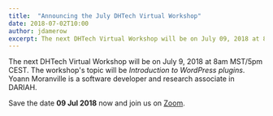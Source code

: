 ```yaml
---
title:  "Announcing the July DHTech Virtual Workshop"
date: 2018-07-02T10:00
author: jdamerow
excerpt: The next DHTech Virtual Workshop will be on July 09, 2018 at 8am MST/5pm CEST. Yoann Moranville will give an introduction to WordPress plugins.
---
```


The next DHTech Virtual Workshop will be on July 9, 2018 at 8am MST/5pm CEST.
The workshop's topic will be *Introduction to WordPress plugins*.
Yoann Moranville is a software developer and research associate in DARIAH.

Save the date **09 Jul 2018** now and join us on [Zoom](https://zoom.us/j/755179791).
